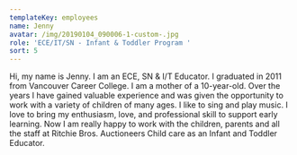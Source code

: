 ```yaml
---
templateKey: employees
name: Jenny
avatar: /img/20190104_090006-1-custom-.jpg
role: 'ECE/IT/SN - Infant & Toddler Program '
sort: 5
---
```

Hi, my name is Jenny. I am an ECE, SN & I/T Educator. I graduated in 2011 from Vancouver Career College. I am a mother of a 10-year-old. Over the years I have gained valuable experience and was given the opportunity to work with a variety of children of many ages. I like to sing and play music. I love to bring my enthusiasm, love, and professional skill to support early learning. Now I am really happy to work with the children, parents and all the staff at Ritchie Bros. Auctioneers Child care as an Infant and Toddler Educator.
